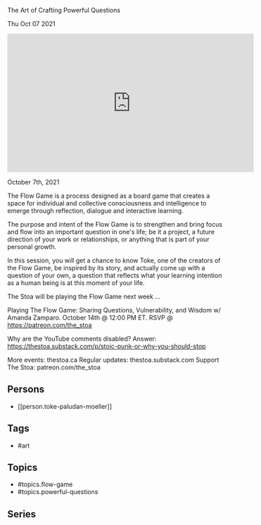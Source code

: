 

 The Art of Crafting Powerful Questions

Thu Oct 07 2021

<iframe width="560" height="315" src="https://www.youtube.com/embed/O4IKR9ddyow" title="The Flow Game: The Art of Crafting Powerful Questions w/ Toke Paludan Moeller" frameborder="0" allow="accelerometer; autoplay; clipboard-write; encrypted-media; gyroscope; picture-in-picture" allowfullscreen ></iframe>

October 7th, 2021

The Flow Game is a process designed as a board game that creates a space for individual and collective consciousness and intelligence to emerge through reflection, dialogue and interactive learning. 

The purpose and intent of the Flow Game is to strengthen and bring focus and flow into an important question in one's life; be it a project, a future direction of your work or relationships, or anything that is part of your personal growth.

In this session, you will get a chance to know Toke, one of the creators of the Flow Game, be inspired by its story, and actually come up with a question of your own, a question that reflects what your learning intention as a human being is at this moment of your life.

The Stoa will be playing the Flow Game next week ... 

Playing The Flow Game: Sharing Questions, Vulnerability, and Wisdom w/ Amanda Zamparo. October 14th @ 12:00 PM ET. RSVP @ https://patreon.com/the_stoa

Why are the YouTube comments disabled? Answer: https://thestoa.substack.com/p/stoic-punk-or-why-you-should-stop

More events: thestoa.ca 
Regular updates: thestoa.substack.com 
Support The Stoa: patreon.com/the_stoa

## Persons

- [[person.toke-paludan-moeller]]

## Tags

- #art

## Topics

- #topics.flow-game
- #topics.powerful-questions

## Series



